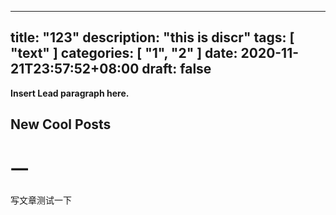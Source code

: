 
---
title: "123"
description: "this is discr"
tags: [ "text" ]
categories: [ "1", "2" ]
date: 2020-11-21T23:57:52+08:00
draft: false
---

**Insert Lead paragraph here.**

## New Cool Posts

# 一
写文章测试一下